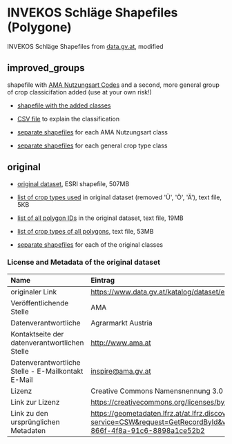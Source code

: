 
# INVEKOS Schläge Shapefiles (Polygone)


INVEKOS Schläge Shapefiles from [data.gv.at](https://www.data.gv.at/), modified


## improved_groups

shapefile with [AMA Nutzungsart Codes](https://www.ama.at/getattachment/f3e9b8ab-8533-49f2-8c97-0daf45b06751/Nutzungsarten_Codes_Varianten.pdf) and a second, more general group of crop classicifation added (use at your own risk!)

* [shapefile with the added classes](https://drive.google.com/file/d/1man3FsH3ZINqxtChTQby5iAyXenANYlg/view?usp=sharing)

* [CSV file](https://github.com/wessm/invekos/blob/master/2017/improved_groups/classification.csv) to explain the classification

* [separate shapefiles](https://github.com/wessm/invekos/tree/master/2017/improved_groups/AMA_Nutzungsarten) for each AMA Nutzungsart class

* [separate shapefiles](https://github.com/wessm/invekos/tree/master/2017/improved_groups/separate) for each general crop type class

## original

* [original dataset](https://drive.google.com/file/d/1QcrFr7wViS2s5lwFIxCnMAjiH36SLqFi/view?usp=sharing), ESRI shapefile, 507MB

* [list of crop types used](https://github.com/wessm/invekos/blob/master/2017/original/list_crop_types.csv) in original dataset (removed 'Ü', 'Ö', 'Ä'), text file, 5KB

* [list of all polygon IDs](https://github.com/wessm/invekos/blob/master/2017/original/list_ID_per_polygon.csv) in the original dataset, text file, 19MB

* [list of crop types of all polygons](https://github.com/wessm/invekos/blob/master/2017/original/list_crops_per_polygon.csv), text file, 53MB

* [separate shapefiles](https://github.com/wessm/invekos/tree/master/2017/original/separate) for each of the original classes

### License and Metadata of the original dataset

| Name | Eintrag |
|:---|:---|
| originaler Link | https://www.data.gv.at/katalog/dataset/e21a731f-9e08-4dd3-b9e5-cd460438a5d9 |
| Veröffentlichende Stelle | AMA |
| Datenverantwortliche | Agrarmarkt Austria |
| Kontaktseite der datenverantwortlichen Stelle | http://www.ama.at |
| Datenverantwortliche Stelle - E-Mailkontakt E-Mail | inspire@ama.gv.at |
| Lizenz | Creative Commons Namensnennung 3.0 Österreich |
| Link zur Lizenz | https://creativecommons.org/licenses/by/3.0/at/deed.de |
| Link zu den ursprünglichen Metadaten | https://geometadaten.lfrz.at/at.lfrz.discoveryservices/srv/de/csw202?service=CSW&request=GetRecordById&version=2.0.2&outputSchema=http%3A%2F%2Fwww.isotc211.org%2F2005%2Fgmd&ElementSetName=full&id=5a7739f5-866f-4f8a-91c6-8898a1ce52b2 |
